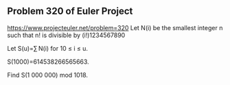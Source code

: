 ## Problem 320 of Euler Project 
https://www.projecteuler.net/problem=320
Let N(i) be the smallest integer n such that n! is divisible by (i!)1234567890

Let S(u)=∑ N(i) for 10 ≤ i ≤ u.


S(1000)=614538266565663.


Find S(1 000 000) mod 1018.